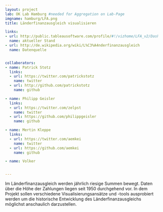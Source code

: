 ```yaml
---
layout: project
lab: OK Lab Hamburg #needed for Aggregation on Lab-Page
imgname: hamburg/LFA.png
title: Länderfinanzausgleich visualisieren

links:
- url: http://public.tableausoftware.com/profile/#!/vizhome/LFA_v2/Dashboard1
  name: aktueller Stand
- url: http://de.wikipedia.org/wiki/L%C3%A4nderfinanzausgleich
  name: Datenquelle


collaborators:
- name: Patrick Stotz
  links:
  - url: https://twitter.com/patrickstotz
    name: twitter
  - url: http://github.com/patrickstotz
    name: github

- name: Philipp Geisler
  links:
  - url: https://twitter.com/zelpst
    name: twitter
  - url: https://github.com/philippgeisler
    name: github

- name: Mertin Kleppe
  links:
  - url: https://twitter.com/aemkei
    name: twitter
  - url: https://github.com/aemkei
    name: github

- name: Volker


---
```


Im Länderfinanzausgleich werden jährlich riesige Summen bewegt. Daten über die Höhe der Zahlungen liegen seit 1950 durchgehend vor. In dem Projekt sollen verschiedene Visualisierungsansätze und -tools ausprobiert werden um die historische Entwicklung des Länderfinanzausgleichs möglichst anschaulich darzustellen.
